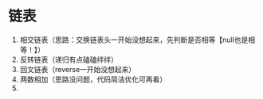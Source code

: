 # 链表
1. 相交链表（思路：交换链表头一开始没想起来，先判断是否相等【null也是相等！】）
2. 反转链表（递归有点磕磕绊绊）
2. 回文链表（reverse一开始没想起来）
3. 两数相加（思路没问题，代码简洁优化可再看）
4. 
